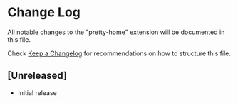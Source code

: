 # Change Log

All notable changes to the "pretty-home" extension will be documented in this file.

Check [Keep a Changelog](http://keepachangelog.com/) for recommendations on how to structure this file.

## [Unreleased]

- Initial release